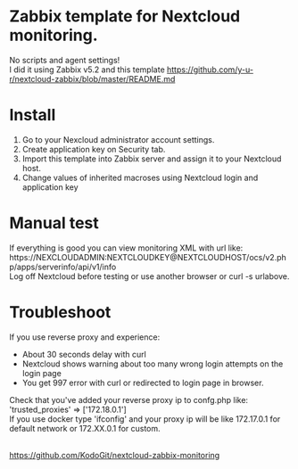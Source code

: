 # Zabbix template for Nextcloud monitoring.
No scripts and agent settings!<br>
I did it using Zabbix v5.2 and this template https://github.com/y-u-r/nextcloud-zabbix/blob/master/README.md 

# Install
1. Go to your Nexcloud administrator account settings.<br>
2. Create application key on Security tab.<br>
3. Import this template into Zabbix server and assign it to your Nextcloud host.<br>
4. Change values of inherited macroses using Nextcloud login and application key<br>

# Manual test
If everything is good you can view monitoring XML with url like:<br>
https://NEXCLOUDADMIN:NEXTCLOUDKEY@NEXTCLOUDHOST/ocs/v2.php/apps/serverinfo/api/v1/info<br>
Log off Nextcloud before testing or use another browser or curl -s urlabove.<br>

# Troubleshoot
If you use reverse proxy and experience:<br>
  - About 30 seconds delay with curl<br>
  - Nextcloud shows warning about too many wrong login attempts on the login page<br>
  - You get 997 error with curl or redirected to login page in browser.<br>
  
Check that you've added your reverse proxy ip to confg.php like:<br>
'trusted_proxies' => ['172.18.0.1']<br>
If you use docker type 'ifconfig' and your proxy ip will be like 172.17.0.1 for default network or 172.XX.0.1 for custom.

<br>https://github.com/KodoGit/nextcloud-zabbix-monitoring
